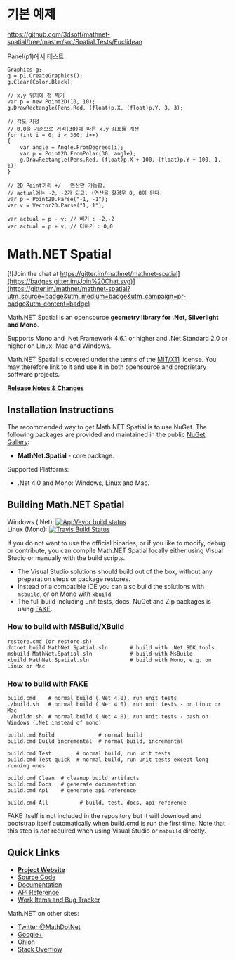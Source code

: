 기본 예제
=========
https://github.com/3dsoft/mathnet-spatial/tree/master/src/Spatial.Tests/Euclidean


Panel(p1)에서 테스트
```
Graphics g;
g = p1.CreateGraphics();
g.Clear(Color.Black);
```
```
// x,y 위치에 점 찍기
var p = new Point2D(10, 10);
g.DrawRectangle(Pens.Red, (float)p.X, (float)p.Y, 3, 3);
```
```
// 각도 지정
// 0,0을 기준으로 거리(30)에 따른 x,y 좌표를 계산
for (int i = 0; i < 360; i++)
{
    var angle = Angle.FromDegrees(i);
    var p = Point2D.FromPolar(30, angle); 
    g.DrawRectangle(Pens.Red, (float)p.X + 100, (float)p.Y + 100, 1, 1);
}
```
```
// 2D Point끼리 +/-  연산만 가능함.
// actual에는 -2, -2가 되고, +연산을 할경우 0, 0이 된다. 
var p = Point2D.Parse("-1, -1");
var v = Vector2D.Parse("1, 1");

var actual = p - v; // 빼기 : -2,-2
var actual = p + v; // 더하기 : 0,0
```

Math.NET Spatial
================

[![Join the chat at https://gitter.im/mathnet/mathnet-spatial](https://badges.gitter.im/Join%20Chat.svg)](https://gitter.im/mathnet/mathnet-spatial?utm_source=badge&utm_medium=badge&utm_campaign=pr-badge&utm_content=badge)

Math.NET Spatial is an opensource **geometry library for .Net, Silverlight and Mono**.

Supports Mono and .Net Framework 4.6.1 or higher and .Net Standard 2.0 or higher on Linux, Mac and Windows.

Math.NET Spatial is covered under the terms of the [MIT/X11](LICENSE.md) license. You may therefore link to it and use it in both opensource and proprietary software projects.

**[Release Notes & Changes](RELEASENOTES.md)**

Installation Instructions
-------------------------

The recommended way to get Math.NET Spatial is to use NuGet. The following packages are provided and maintained in the public [NuGet Gallery](https://nuget.org/profiles/mathnet/):

- **MathNet.Spatial** - core package.

Supported Platforms:

- .Net 4.0 and Mono: Windows, Linux and Mac.

Building Math.NET Spatial
-------------------------

Windows (.Net): [![AppVeyor build status](https://ci.appveyor.com/api/projects/status/b0v856pd85i6a3hg/branch/master)](https://ci.appveyor.com/project/cdrnet/mathnet-spatial)  
Linux (Mono): [![Travis Build Status](https://travis-ci.org/mathnet/mathnet-spatial.svg?branch=master)](https://travis-ci.org/mathnet/mathnet-spatial)


If you do not want to use the official binaries, or if you like to modify, debug or contribute, you can compile Math.NET Spatial locally either using Visual Studio or manually with the build scripts.

* The Visual Studio solutions should build out of the box, without any preparation steps or package restores.
* Instead of a compatible IDE you can also build the solutions with `msbuild`, or on Mono with `xbuild`.
* The full build including unit tests, docs, NuGet and Zip packages is using [FAKE](http://fsharp.github.io/FAKE/).

### How to build with MSBuild/XBuild

    restore.cmd (or restore.sh)
    dotnet build MathNet.Spatial.sln       # build with .Net SDK tools
    msbuild MathNet.Spatial.sln            # build with MsBuild
    xbuild MathNet.Spatial.sln             # build with Mono, e.g. on Linux or Mac

### How to build with FAKE

    build.cmd    # normal build (.Net 4.0), run unit tests
    ./build.sh   # normal build (.Net 4.0), run unit tests - on Linux or Mac
    ./buildn.sh  # normal build (.Net 4.0), run unit tests - bash on Windows (.Net instead of mono)

    build.cmd Build              # normal build
    build.cmd Build incremental  # normal build, incremental

    build.cmd Test        # normal build, run unit tests
    build.cmd Test quick  # normal build, run unit tests except long running ones

    build.cmd Clean  # cleanup build artifacts
    build.cmd Docs   # generate documentation
    build.cmd Api    # generate api reference

    build.cmd All          # build, test, docs, api reference

FAKE itself is not included in the repository but it will download and bootstrap itself automatically when build.cmd is run the first time. Note that this step is *not* required when using Visual Studio or `msbuild` directly.

Quick Links
-----------

* [**Project Website**](https://spatial.mathdotnet.com)
* [Source Code](https://github.com/mathnet/mathnet-spatial)
* [Documentation](https://spatial.mathdotnet.com/docs/)
* [API Reference](https://spatial.mathdotnet.com/api/)
* [Work Items and Bug Tracker](https://github.com/mathnet/mathnet-spatial/issues)

Math.NET on other sites:

* [Twitter @MathDotNet](https://twitter.com/MathDotNet)
* [Google+](https://plus.google.com/112484567926928665204)
* [Ohloh](https://www.ohloh.net/p/mathnet)
* [Stack Overflow](https://stackoverflow.com/questions/tagged/mathdotnet)
